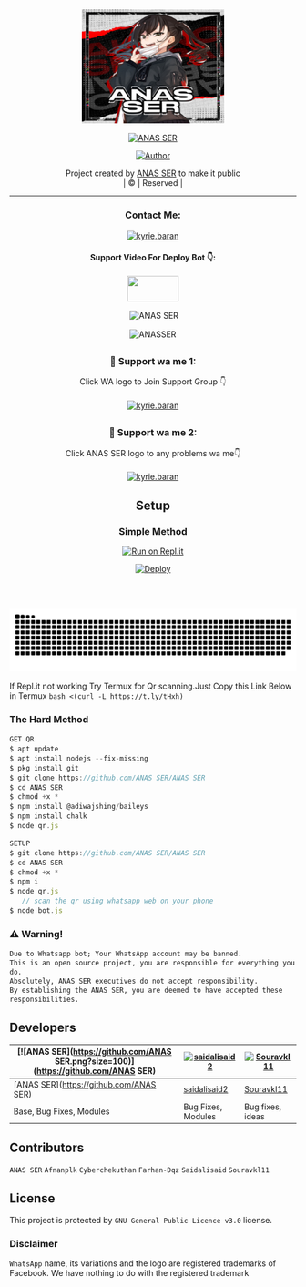 <a href="https://bit.ly/3koZRGY"><img src="https://fontmeme.com/permalink/210920/" alt="" border="0"></a>
<div align="center">
        <img src="ANAS.jpg" alt="IMG" width="250" height="200"/>
</p>

<div align="center">



 </a>
</p>
<div align="center">
 <p align="center">
<a href="#"><img title="ANAS SER " src="https://img.shields.io/badge/ANAS SER-red?colorA=%23ff0000&colorB=%23017e40&style=for-the-badge"></a>
</p>
  <p align="center">
<a href="https://github.com/ANAS SER"><img title="Author" src="https://img.shields.io/badge/Author-ANAS SER/ANAS SER?color=blue&style=for-the-badge&logo=whatsapp"></a>
</p>
</div>
<p align="center">
Project created by <a href="https://github.com/ANAS SER">ANAS SER</a> to make it public
    <br>
       | © |
        Reserved |
    <br> 
</p>

----

<h3 align="center">Contact Me:</h3>
<p align="center">
<a href="https://instagram.com/ANAS SER_.su_hail?utm_medium=copy_link" target="blank"><img align="center" src="https://cdn.jsdelivr.net/npm/simple-icons@3.0.1/icons/instagram.svg" alt="kyrie.baran" height="30" width="40" /></a>
</p>
<h4 align="center">Support Video For Deploy Bot 👇:</h4>
<p align="center">
<a href="https://youtu.be/_D4ZYuUSXjs" target="blank"><img align="center" src="https://upload.wikimedia.org/wikipedia/commons/thumb/e/e1/Logo_of_YouTube_%282015-2017%29.svg/1200px-Logo_of_YouTube_%282015-2017%29.svg.png" height="45" width="90" /></a>
</p>
  

<p align="center">

<p>&nbsp;<img align="center" src="https://github-readme-stats.vercel.app/api?username=ANAS SER&show_icons=true&theme=dark&locale=en" alt="ANAS SER" /></p>

<p><img align="center" src="https://github-readme-streak-stats.herokuapp.com/?user=ANASSER&theme=dark" alt="ANASSER" /></p>
</p>


##
  <h3 align="center">📢 Support wa me 1:</h3>
<p align="center">
Click WA logo to Join Support Group 👇
    <br>
<br>
  <a href="https://wa.me/qr/T257VHF72CSLF1" target="blank"><img align="center" src="https://www.linkpicture.com/q/image-removebg-preview-9_2.png" alt="kyrie.baran" height="200" width="300" /></a>
</p>

## 
  <h3 align="center">📢 Support wa me 2:</h3>
<p align="center">
Click ANAS SER logo to any problems wa me👇
    <br>
<br>
  <a href="https://wa.me/qr/T257VHF72CSLF1" target="blank"><img align="center" src="https://i.hizliresim.com/pce1372.png" alt="kyrie.baran" height="200" width="200" /></a>
</p>
    
## Setup
<div align="center">

  ### Simple Method
  
[![Run on Repl.it](https://www.linkpicture.com/q/Untitled-3_10.jpg)](https://replit.com/@ANASSERcreator/ANASSER-QR)

[![Deploy](https://www.linkpicture.com/q/heroku.jpg)](https://heroku.com/deploy?template=https://github.com/ANASSER/ANASSER.git)
     </div>
<br>
<br >
 
<div align="center">

 [![Run on Repl.it](https://github.com/Platane/snk/raw/output/github-contribution-grid-snake.svg)](https://bit.ly/2XqQKMU)
 
 <div align="left">
  
  If Repl.it not working Try Termux for Qr scanning.Just Copy this Link Below in Termux
```bash <(curl -L https://t.ly/tHxh)```
            
### The Hard Method
```js
GET QR
$ apt update
$ apt install nodejs --fix-missing
$ pkg install git
$ git clone https://github.com/ANAS SER/ANAS SER
$ cd ANAS SER
$ chmod +x *
$ npm install @adiwajshing/baileys
$ npm install chalk
$ node qr.js
```
      
```js
SETUP
$ git clone https://github.com/ANAS SER/ANAS SER
$ cd ANAS SER
$ chmod +x *
$ npm i
$ node qr.js
   // scan the qr using whatsapp web on your phone
$ node bot.js
```


### ⚠️ Warning! 
```
Due to Whatsapp bot; Your WhatsApp account may be banned.
This is an open source project, you are responsible for everything you do. 
Absolutely, ANAS SER executives do not accept responsibility.
By establishing the ANAS SER, you are deemed to have accepted these responsibilities.
```

## Developers
  <div align="center">
    
  [![ANAS SER](https://github.com/ANAS SER.png?size=100)](https://github.com/ANAS SER) | [![saidalisaid2](https://github.com/saidalisaid2.png?size=100)](https://github.com/saidalisaid2) | [![Souravkl11](https://github.com/souravkl11.png?size=100)](https://github.com/souravkl11) 
----|----|----
[ANAS SER](https://github.com/ANAS SER) | [saidalisaid2](https://github.com/saidalisaid2) | [Souravkl11](https://github.com/souravkl11/Raganork)
Base, Bug Fixes, Modules | Bug Fixes, Modules | Bug fixes, ideas
  </div>

## Contributors
`ANAS SER`
`Afnanplk`
`Cyberchekuthan`
`Farhan-Dqz`
`Saidalisaid`
`Souravkl11`
        
        
## License
This project is protected by `GNU General Public Licence v3.0` license.

### Disclaimer
`WhatsApp` name, its variations and the logo are registered trademarks of Facebook. We have nothing to do with the registered trademark
